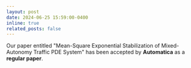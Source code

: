 ```yaml
---
layout: post
date: 2024-06-25 15:59:00-0400
inline: true
related_posts: false
---
```


Our paper entitled "Mean-Square Exponential Stabilization of Mixed-Autonomy Traffic PDE
System" has been accepted by **Automatica** as a **regular paper**.
